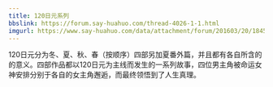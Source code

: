 ```yaml
---
title: 120日元系列
bbslink: https://forum.say-huahuo.com/thread-4026-1-1.html
imgurl: https://www.say-huahuo.com/data/attachment/forum/201603/20/184557l4d477qwejw444f9.jpg
---
```


120日元分为冬、夏、秋、春（按顺序）四部另加夏番外篇，并且都有各自所含的的意义。四部作品都以120日元为主线而发生的一系列故事，四位男主角被命运女神安排分别于各自的女主角邂逅，而最终领悟到了人生真理。<!--more-->

